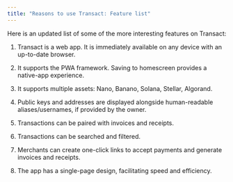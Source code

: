 ```yaml
---
title: "Reasons to use Transact: Feature list"
---
```


Here is an updated list of some of the more interesting features on Transact:

1. Transact is a web app. It is immediately available on any device with an up-to-date browser.

2. It supports the PWA framework. Saving to homescreen provides a native-app experience.

3. It supports multiple assets: Nano, Banano, Solana, Stellar, Algorand.

4. Public keys and addresses are displayed alongside human-readable aliases/usernames, if provided by the owner.

5. Transactions can be paired with invoices and receipts.

6. Transactions can be searched and filtered.

6. Merchants can create one-click links to accept payments and generate invoices and receipts.

7. The app has a single-page design, facilitating speed and efficiency.
